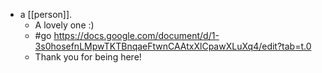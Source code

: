 - a [[person]].
  - A lovely one :)
  - #go https://docs.google.com/document/d/1-3s0hosefnLMpwTKTBnqaeFtwnCAAtxXlCpawXLuXq4/edit?tab=t.0
  - Thank you for being here!
